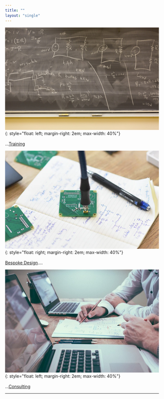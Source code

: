 ```yaml
---
title: ""
layout: "single"
---
```


![Image description](/assets/images/BlackBoard.jpg){: style="float: left; margin-right: 2em; max-width: 40%"} <br><br>...[Training](pages/Training)


![Image description](/assets/images/Design.png){: style="float: right; margin-right: 2em; max-width: 40%"} <br><br>[Bespoke Design](/pages/Design)....


![Image description](/assets/images/Consulting.jpg){: style="float: left; margin-right: 2em; max-width: 40%"} <br><br>...[Consulting](pages/Consulting)

----